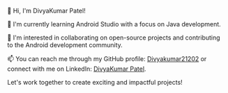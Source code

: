 👋 Hi, I'm DivyaKumar Patel!

🌱 I'm currently learning Android Studio with a focus on Java development.

💞 I'm interested in collaborating on open-source projects and contributing to the Android development community.

📫 You can reach me through my GitHub profile: [Divyakumar21202](https://github.com/Divyakumar21202) or connect with me on LinkedIn: [DivyaKumar Patel](https://www.linkedin.com/in/divyakumar-patel-3278a525a).

Let's work together to create exciting and impactful projects!
